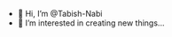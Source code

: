 - 👋 Hi, I’m @Tabish-Nabi
- 👀 I’m interested in creating new things...

<!---
Tabish-Nabi/Tabish-Nabi is a ✨ special ✨ repository because its `README.md` (this file) appears on your GitHub profile.
You can click the Preview link to take a look at your changes.
--->
